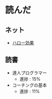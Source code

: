 # 読んだ

## ネット
* [ハロー効果](https://mba.globis.ac.jp/about_mba/glossary/detail-11914.html)

## 読書
* 達人プログラマー
	* 進捗 : 15%
* コーチングの基本
	* 進捗 : 11%